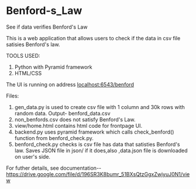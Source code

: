# Benford-s_Law

See if data verifies Benford's Law

This is a web application that allows users to check if the data in csv file satisies Benford's law.

TOOLS USED:
1. Python with Pyramid framework
2. HTML/CSS


The UI is running on address [localhost:6543/benford](http://localhost:6543/benford)


Files:
1. gen_data.py is used to create csv file with 1 column and 30k rows with random data. Output- benford_data.csv
2. non_benfords.csv does not satisfy Benford's Law.
3. view/home.html contains html code for frontpage UI.
4. backend.py uses pyramid framework which calls check_benford() function from benford_check.py.
5. benford_check.py checks is csv file has data that satisties Benford's law. Saves JSON file in json/ if it does,also ,data.json file is downloaded on user's side.


For futher details, see documentation-- https://drive.google.com/file/d/196SR3K8bumr_51BXsQtzGgxZwjyuJ0N1/view
